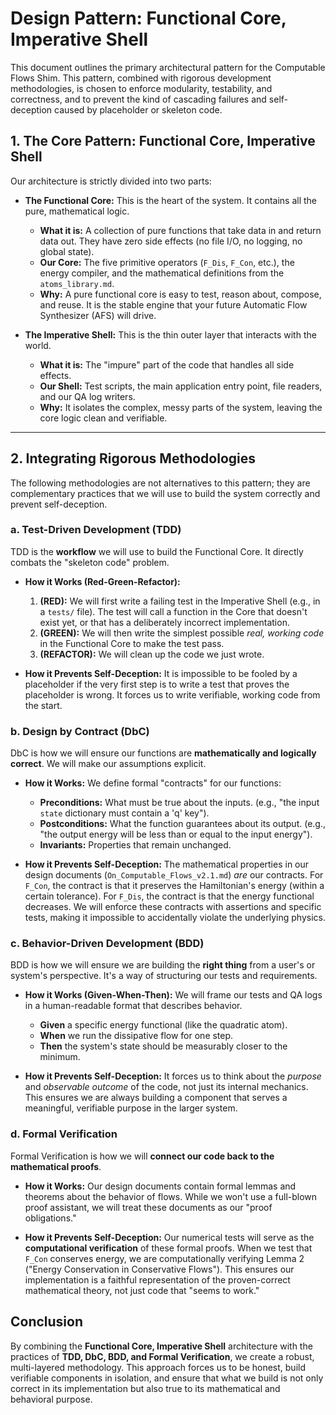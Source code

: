# Design Pattern: Functional Core, Imperative Shell

This document outlines the primary architectural pattern for the Computable Flows Shim. This pattern, combined with rigorous development methodologies, is chosen to enforce modularity, testability, and correctness, and to prevent the kind of cascading failures and self-deception caused by placeholder or skeleton code.

## 1. The Core Pattern: Functional Core, Imperative Shell

Our architecture is strictly divided into two parts:

*   **The Functional Core:** This is the heart of the system. It contains all the pure, mathematical logic.
    *   **What it is:** A collection of pure functions that take data in and return data out. They have zero side effects (no file I/O, no logging, no global state).
    *   **Our Core:** The five primitive operators (`F_Dis`, `F_Con`, etc.), the energy compiler, and the mathematical definitions from the `atoms_library.md`.
    *   **Why:** A pure functional core is easy to test, reason about, compose, and reuse. It is the stable engine that your future Automatic Flow Synthesizer (AFS) will drive.

*   **The Imperative Shell:** This is the thin outer layer that interacts with the world.
    *   **What it is:** The "impure" part of the code that handles all side effects.
    *   **Our Shell:** Test scripts, the main application entry point, file readers, and our QA log writers.
    *   **Why:** It isolates the complex, messy parts of the system, leaving the core logic clean and verifiable.

---

## 2. Integrating Rigorous Methodologies

The following methodologies are not alternatives to this pattern; they are complementary practices that we will use to build the system correctly and prevent self-deception.

### a. Test-Driven Development (TDD)

TDD is the **workflow** we will use to build the Functional Core. It directly combats the "skeleton code" problem.

*   **How it Works (Red-Green-Refactor):**
    1.  **(RED):** We will first write a failing test in the Imperative Shell (e.g., in a `tests/` file). The test will call a function in the Core that doesn't exist yet, or that has a deliberately incorrect implementation.
    2.  **(GREEN):** We will then write the simplest possible *real, working code* in the Functional Core to make the test pass.
    3.  **(REFACTOR):** We will clean up the code we just wrote.

*   **How it Prevents Self-Deception:** It is impossible to be fooled by a placeholder if the very first step is to write a test that proves the placeholder is wrong. It forces us to write verifiable, working code from the start.

### b. Design by Contract (DbC)

DbC is how we will ensure our functions are **mathematically and logically correct**. We will make our assumptions explicit.

*   **How it Works:** We define formal "contracts" for our functions:
    *   **Preconditions:** What must be true about the inputs. (e.g., "the input `state` dictionary must contain a 'q' key").
    *   **Postconditions:** What the function guarantees about its output. (e.g., "the output energy will be less than or equal to the input energy").
    *   **Invariants:** Properties that remain unchanged.

*   **How it Prevents Self-Deception:** The mathematical properties in our design documents (`On_Computable_Flows_v2.1.md`) *are* our contracts. For `F_Con`, the contract is that it preserves the Hamiltonian's energy (within a certain tolerance). For `F_Dis`, the contract is that the energy functional decreases. We will enforce these contracts with assertions and specific tests, making it impossible to accidentally violate the underlying physics.

### c. Behavior-Driven Development (BDD)

BDD is how we will ensure we are building the **right thing** from a user's or system's perspective. It's a way of structuring our tests and requirements.

*   **How it Works (Given-When-Then):** We will frame our tests and QA logs in a human-readable format that describes behavior.
    *   **Given** a specific energy functional (like the quadratic atom).
    *   **When** we run the dissipative flow for one step.
    *   **Then** the system's state should be measurably closer to the minimum.

*   **How it Prevents Self-Deception:** It forces us to think about the *purpose* and *observable outcome* of the code, not just its internal mechanics. This ensures we are always building a component that serves a meaningful, verifiable purpose in the larger system.

### d. Formal Verification

Formal Verification is how we will **connect our code back to the mathematical proofs**.

*   **How it Works:** Our design documents contain formal lemmas and theorems about the behavior of flows. While we won't use a full-blown proof assistant, we will treat these documents as our "proof obligations."

*   **How it Prevents Self-Deception:** Our numerical tests will serve as the **computational verification** of these formal proofs. When we test that `F_Con` conserves energy, we are computationally verifying Lemma 2 ("Energy Conservation in Conservative Flows"). This ensures our implementation is a faithful representation of the proven-correct mathematical theory, not just code that "seems to work."

## Conclusion

By combining the **Functional Core, Imperative Shell** architecture with the practices of **TDD, DbC, BDD, and Formal Verification**, we create a robust, multi-layered methodology. This approach forces us to be honest, build verifiable components in isolation, and ensure that what we build is not only correct in its implementation but also true to its mathematical and behavioral purpose.
